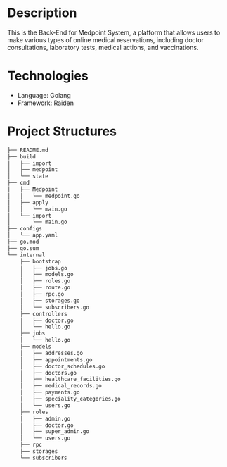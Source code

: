 # Description
This is the Back-End for Medpoint System, a platform that allows users to make various types of online medical reservations, including doctor consultations, laboratory tests, medical actions, and vaccinations.

# Technologies
- Language: Golang
- Framework: Raiden

# Project Structures

```bash
├── README.md
├── build
│   ├── import
│   ├── medpoint
│   └── state
├── cmd
│   ├── Medpoint
│   │   └── medpoint.go
│   ├── apply
│   │   └── main.go
│   └── import
│       └── main.go
├── configs
│   └── app.yaml
├── go.mod
├── go.sum
└── internal
    ├── bootstrap
    │   ├── jobs.go
    │   ├── models.go
    │   ├── roles.go
    │   ├── route.go
    │   ├── rpc.go
    │   ├── storages.go
    │   └── subscribers.go
    ├── controllers
    │   ├── doctor.go
    │   └── hello.go
    ├── jobs
    │   └── hello.go
    ├── models
    │   ├── addresses.go
    │   ├── appointments.go
    │   ├── doctor_schedules.go
    │   ├── doctors.go
    │   ├── healthcare_facilities.go
    │   ├── medical_records.go
    │   ├── payments.go
    │   ├── speciality_categories.go
    │   └── users.go
    ├── roles
    │   ├── admin.go
    │   ├── doctor.go
    │   ├── super_admin.go
    │   └── users.go
    ├── rpc
    ├── storages
    └── subscribers
```
